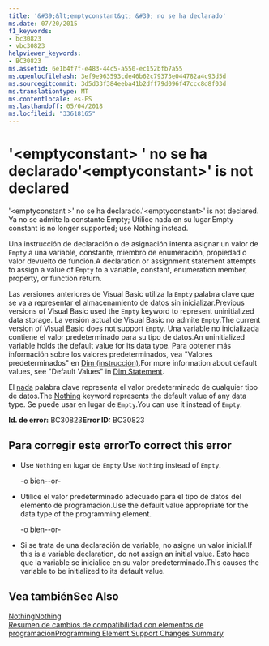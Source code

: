 ```yaml
---
title: '&#39;&lt;emptyconstant&gt; &#39; no se ha declarado'
ms.date: 07/20/2015
f1_keywords:
- bc30823
- vbc30823
helpviewer_keywords:
- BC30823
ms.assetid: 6e1b4f7f-e483-44c5-a550-ec152bfb7a55
ms.openlocfilehash: 3ef9e963593cde46b62c79373e044782a4c93d5d
ms.sourcegitcommit: 3d5d33f384eeba41b2dff79d096f47ccc8d8f03d
ms.translationtype: MT
ms.contentlocale: es-ES
ms.lasthandoff: 05/04/2018
ms.locfileid: "33618165"
---
```

# <a name="39ltemptyconstantgt39-is-not-declared"></a><span data-ttu-id="50fed-102">&#39;&lt;emptyconstant&gt; &#39; no se ha declarado</span><span class="sxs-lookup"><span data-stu-id="50fed-102">&#39;&lt;emptyconstant&gt;&#39; is not declared</span></span>
<span data-ttu-id="50fed-103">'\<emptyconstant >' no se ha declarado.</span><span class="sxs-lookup"><span data-stu-id="50fed-103">'\<emptyconstant>' is not declared.</span></span> <span data-ttu-id="50fed-104">Ya no se admite la constante Empty; Utilice nada en su lugar.</span><span class="sxs-lookup"><span data-stu-id="50fed-104">Empty constant is no longer supported; use Nothing instead.</span></span>  
  
 <span data-ttu-id="50fed-105">Una instrucción de declaración o de asignación intenta asignar un valor de `Empty` a una variable, constante, miembro de enumeración, propiedad o valor devuelto de función.</span><span class="sxs-lookup"><span data-stu-id="50fed-105">A declaration or assignment statement attempts to assign a value of `Empty` to a variable, constant, enumeration member, property, or function return.</span></span>  
  
 <span data-ttu-id="50fed-106">Las versiones anteriores de Visual Basic utiliza la `Empty` palabra clave que se va a representar el almacenamiento de datos sin inicializar.</span><span class="sxs-lookup"><span data-stu-id="50fed-106">Previous versions of Visual Basic used the `Empty` keyword to represent uninitialized data storage.</span></span> <span data-ttu-id="50fed-107">La versión actual de Visual Basic no admite `Empty`.</span><span class="sxs-lookup"><span data-stu-id="50fed-107">The current version of Visual Basic does not support `Empty`.</span></span> <span data-ttu-id="50fed-108">Una variable no inicializada contiene el valor predeterminado para su tipo de datos.</span><span class="sxs-lookup"><span data-stu-id="50fed-108">An uninitialized variable holds the default value for its data type.</span></span> <span data-ttu-id="50fed-109">Para obtener más información sobre los valores predeterminados, vea "Valores predeterminados" en [Dim (instrucción)](../../visual-basic/language-reference/statements/dim-statement.md).</span><span class="sxs-lookup"><span data-stu-id="50fed-109">For more information about default values, see "Default Values" in [Dim Statement](../../visual-basic/language-reference/statements/dim-statement.md).</span></span>  
  
 <span data-ttu-id="50fed-110">El [nada](../../visual-basic/language-reference/nothing.md) palabra clave representa el valor predeterminado de cualquier tipo de datos.</span><span class="sxs-lookup"><span data-stu-id="50fed-110">The [Nothing](../../visual-basic/language-reference/nothing.md) keyword represents the default value of any data type.</span></span> <span data-ttu-id="50fed-111">Se puede usar en lugar de `Empty`.</span><span class="sxs-lookup"><span data-stu-id="50fed-111">You can use it instead of `Empty`.</span></span>  
  
 <span data-ttu-id="50fed-112">**Id. de error:** BC30823</span><span class="sxs-lookup"><span data-stu-id="50fed-112">**Error ID:** BC30823</span></span>  
  
## <a name="to-correct-this-error"></a><span data-ttu-id="50fed-113">Para corregir este error</span><span class="sxs-lookup"><span data-stu-id="50fed-113">To correct this error</span></span>  
  
-   <span data-ttu-id="50fed-114">Use `Nothing` en lugar de `Empty`.</span><span class="sxs-lookup"><span data-stu-id="50fed-114">Use `Nothing` instead of `Empty`.</span></span>  
  
     <span data-ttu-id="50fed-115">-o bien-</span><span class="sxs-lookup"><span data-stu-id="50fed-115">-or-</span></span>  
  
-   <span data-ttu-id="50fed-116">Utilice el valor predeterminado adecuado para el tipo de datos del elemento de programación.</span><span class="sxs-lookup"><span data-stu-id="50fed-116">Use the default value appropriate for the data type of the programming element.</span></span>  
  
     <span data-ttu-id="50fed-117">-o bien-</span><span class="sxs-lookup"><span data-stu-id="50fed-117">-or-</span></span>  
  
-   <span data-ttu-id="50fed-118">Si se trata de una declaración de variable, no asigne un valor inicial.</span><span class="sxs-lookup"><span data-stu-id="50fed-118">If this is a variable declaration, do not assign an initial value.</span></span> <span data-ttu-id="50fed-119">Esto hace que la variable se inicialice en su valor predeterminado.</span><span class="sxs-lookup"><span data-stu-id="50fed-119">This causes the variable to be initialized to its default value.</span></span>  
  
## <a name="see-also"></a><span data-ttu-id="50fed-120">Vea también</span><span class="sxs-lookup"><span data-stu-id="50fed-120">See Also</span></span>  
 [<span data-ttu-id="50fed-121">Nothing</span><span class="sxs-lookup"><span data-stu-id="50fed-121">Nothing</span></span>](../../visual-basic/language-reference/nothing.md)  
 [<span data-ttu-id="50fed-122">Resumen de cambios de compatibilidad con elementos de programación</span><span class="sxs-lookup"><span data-stu-id="50fed-122">Programming Element Support Changes Summary</span></span>](http://msdn.microsoft.com/library/0483590a-6309-449c-a2fa-effa26a03b95)
